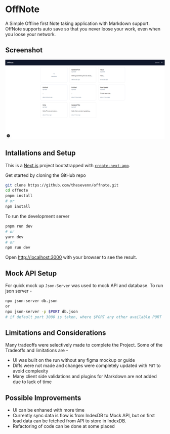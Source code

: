 # OffNote

A Simple Offline first Note taking application with Markdown support. OffNote supports auto save so that you never loose your work, even when you loose your network.

## Screenshot

![Notes Page](./public/demo.png)

## Intallations and Setup

This is a [Next.js](https://nextjs.org) project bootstrapped with [`create-next-app`](https://nextjs.org/docs/app/api-reference/cli/create-next-app).

Get started by cloning the GitHub repo

```bash
git clone https://github.com/thesevenn/offnote.git
cd offnote
pnpm install
# or
npm install
```

To run the development server

```bash
pnpm run dev
# or
yarn dev
# or
npm run dev
```

Open [http://localhost:3000](http://localhost:3000) with your browser to see the result.

## Mock API Setup

For quick mock up `Json-Server` was used to mock API and database. To run json server -

```bash
npx json-server db.json
or
npx json-server -p $PORT db.json
# if default port 3000 is taken, where $PORT any other available PORT
```

## Limitations and Considerations

Many tradeoffs were selectively made to complete the Project. Some of the Tradeoffs and limitations are -

- UI was built on the run without any figma mockup or guide
- Diffs were not made and changes were completely updated with `PUT` to avoid complexity
- Many client side validations and plugins for Markdown are not added due to lack of time

## Possible Improvements

- UI can be enhaned with more time
- Currently sync data is flow is from IndexDB to Mock API, but on first load data can be fetched from API to store in IndexDB.
- Refactoring of code can be done at some placed
